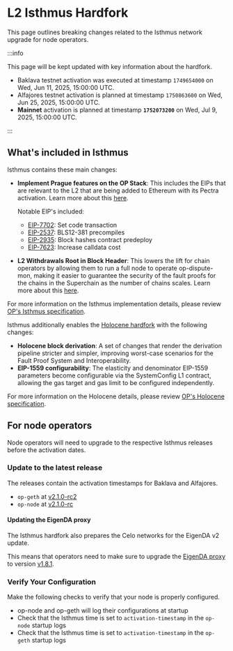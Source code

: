# L2 Isthmus Hardfork

This page outlines breaking changes related to the Isthmus network upgrade for node operators.

:::info

This page will be kept updated with key information about the hardfork.

- Baklava testnet activation was executed at timestamp `1749654000` on Wed, Jun 11, 2025, 15:00:00 UTC.
- Alfajores testnet activation is planned at timestamp `1750863600` on Wed, Jun 25, 2025, 15:00:00 UTC.
- **Mainnet** activation is planned at timestamp **`1752073200`** on Wed, Jul 9, 2025, 15:00:00 UTC.

:::

## What's included in Isthmus

Isthmus contains these main changes:

- **Implement Prague features on the OP Stack**: This includes the EIPs that are relevant to the L2 that are being added to Ethereum with its Pectra activation. Learn more about this [here](https://gov.optimism.io/t/proposal-preview-implement-prague-features-on-the-op-stack/9703).

  Notable EIP's included:
  - [EIP-7702](https://github.com/ethereum/EIPs/blob/f27ddf2b0af7e862a967ee38ceeaa7d980786ca1/EIPS/eip-7702.md): Set code transaction
  - [EIP-2537](https://github.com/ethereum/EIPs/blob/f27ddf2b0af7e862a967ee38ceeaa7d980786ca1/EIPS/eip-2537.md): BLS12-381 precompiles
  - [EIP-2935](https://github.com/ethereum/EIPs/blob/f27ddf2b0af7e862a967ee38ceeaa7d980786ca1/EIPS/eip-2935.md): Block hashes contract predeploy
  - [EIP-7623](https://github.com/ethereum/EIPs/blob/f27ddf2b0af7e862a967ee38ceeaa7d980786ca1/EIPS/eip-7623.md): Increase calldata cost

- **L2 Withdrawals Root in Block Header**: This lowers the lift for chain operators by allowing them to run a full node to operate op-dispute-mon, making it easier to guarantee the security of the fault proofs for the chains in the Superchain as the number of chains scales. Learn more about this [here](https://gov.optimism.io/t/proposal-preview-l2-withdrawals-root-in-block-header/9730).

For more information on the Isthmus implementation details, please review [OP's Isthmus specification](https://specs.optimism.io/protocol/isthmus/overview.html).

Isthmus additionally enables the [Holocene hardfork](https://docs.optimism.io/notices/holocene-changes) with the following changes:

- **Holocene block derivation**: A set of changes that render the derivation pipeline stricter and simpler, improving worst-case scenarios for the Fault Proof System and Interoperability.
- **EIP-1559 configurability**: The elasticity and denominator EIP-1559 parameters become configurable via the SystemConfig L1 contract, allowing the gas target and gas limit to be configured independently.

For more information on the Holocene details, please review [OP's Holocene specification](https://specs.optimism.io/protocol/holocene/overview.html).

## For node operators

Node operators will need to upgrade to the respective Isthmus releases before the activation dates.

### Update to the latest release

The releases contain the activation timestamps for Baklava and Alfajores.

- `op-geth` at [v2.1.0-rc2](https://github.com/celo-org/op-geth/releases/tag/celo-v2.1.0-rc2)
- `op-node` at [v2.1.0-rc](https://github.com/celo-org/optimism/releases/tag/celo-v2.1.0-rc)

#### Updating the EigenDA proxy

The Isthmus hardfork also prepares the Celo networks for the EigenDA v2 update.

This means that operators need to make sure to upgrade the [EigenDA proxy](https://github.com/Layr-Labs/eigenda-proxy) to version [v1.8.1](https://github.com/Layr-Labs/eigenda-proxy/releases/tag/v1.8.1).

### Verify Your Configuration

Make the following checks to verify that your node is properly configured.

- op-node and op-geth will log their configurations at startup
- Check that the Isthmus time is set to `activation-timestamp` in the `op-node` startup logs
- Check that the Isthmus time is set to `activation-timestamp` in the `op-geth` startup logs
